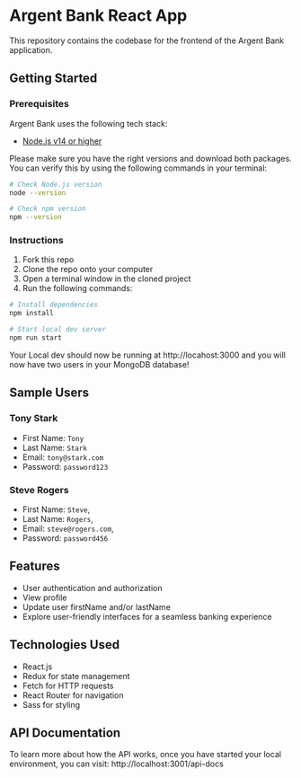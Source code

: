 # Argent Bank React App

This repository contains the codebase for the frontend of the Argent Bank application.

## Getting Started

### Prerequisites

Argent Bank uses the following tech stack:

- [Node.js v14 or higher](https://nodejs.org/en/)

Please make sure you have the right versions and download both packages. You can verify this by using the following commands in your terminal:

```bash
# Check Node.js version
node --version

# Check npm version
npm --version

```

### Instructions

1. Fork this repo
1. Clone the repo onto your computer
1. Open a terminal window in the cloned project
1. Run the following commands:

```bash
# Install dependencies
npm install

# Start local dev server
npm run start

```

Your Local dev should now be running at http://locahost:3000 and you will now have two users in your MongoDB database!

## Sample Users

### Tony Stark

- First Name: `Tony`
- Last Name: `Stark`
- Email: `tony@stark.com`
- Password: `password123`

### Steve Rogers

- First Name: `Steve`,
- Last Name: `Rogers`,
- Email: `steve@rogers.com`,
- Password: `password456`


## Features
- User authentication and authorization
- View profile
- Update user firstName and/or lastName
- Explore user-friendly interfaces for a seamless banking experience

## Technologies Used
- React.js
- Redux for state management
- Fetch for HTTP requests
- React Router for navigation
- Sass for styling


## API Documentation

To learn more about how the API works, once you have started your local environment, you can visit: http://localhost:3001/api-docs


